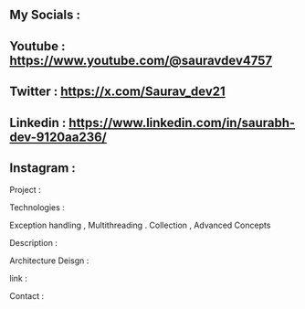 ## My Socials : 

## Youtube : https://www.youtube.com/@sauravdev4757

## Twitter : https://x.com/Saurav_dev21

## Linkedin : https://www.linkedin.com/in/saurabh-dev-9120aa236/

## Instagram : 

Project : 

Technologies : 

Exception handling , Multithreading . Collection , Advanced Concepts


Description : 

Architecture Deisgn : 


link : 

Contact : 

